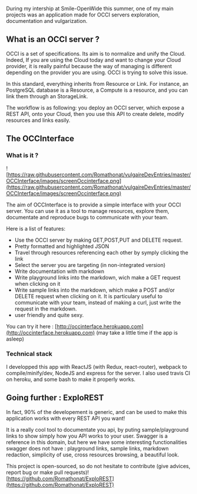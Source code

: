 
During my intership at Smile-OpenWide this summer, one of my main projects was an application made for OCCI servers exploration, documentation and vulgarization.

## What is an OCCI server ?
OCCI is a set of specifications. Its aim is to normalize and unify the Cloud. Indeed, If you are using the Cloud today and want to change your Cloud provider, it is really painful because the way of managing is different depending on the provider
you are using. OCCI is trying to solve this issue.

In this standard, everything inherits from Resource or Link. For instance, an PostgreSQL database is a Resource, a Compute 
is a resource, and you can link them through an StorageLink.

The workflow is as following: you deploy an OCCI server, which expose a REST API, onto your Cloud, then you use this API to create
delete, modify resources and links easily.

## The OCCInterface
### What is it ?
![https://raw.githubusercontent.com/Romathonat/vulgaireDevEntries/master/OCCInterface/images/screenOccinterface.png](https://raw.githubusercontent.com/Romathonat/vulgaireDevEntries/master/OCCInterface/images/screenOccinterface.png)

The aim of OCCInterface is to provide a simple interface with your OCCI server. You can use it as a tool to manage resources, 
explore them, documentate and reproduce bugs to communicate with your team.

Here is a list of features:
- Use the OCCI server by making GET,POST,PUT and DELETE request.
- Pretty formatted and highlighted JSON
- Travel through resources referencing each other by symply clicking the link
- Select the server you are targeting (in non-integrated version)
- Write documentation with markdown
- Write playground links into the markdown, wich make a GET request when clicking on it
- Write sample links into the markdown, which make a POST and/or DELETE request when clicking on it. It is particulary useful to communicate with your team, instead of making a curl, just write the request in the markdown. 
- user friendly and quite sexy.

You can try it here : [http://occinterface.herokuapp.com](http://occinterface.herokuapp.com) (may take a little time if the app is asleep)


### Technical stack
I developped this app with ReactJS (with Redux, react-router), webpack to compile/minify/dev, NodeJS and express for the server. I also
used travis CI on heroku, and some bash to make it properly works.

## Going further : ExploREST
In fact, 90% of the developement is generic, and can be used to make this application works with every REST API you want!  

It is a really cool tool to documentate you api, by puting sample/playground links to show simply how you API works to your user. Swagger is a reference in this domain, but here we have some interesting functionalities swagger does not have : playground links, sample links, markdown redaction, simplicity of use, cross resources browsing, a beautiful look.

This project is open-sourced, so do not hesitate to contribute (give advices, report bug or make pull requests)! [https://github.com/Romathonat/ExploREST](https://github.com/Romathonat/ExploREST)


